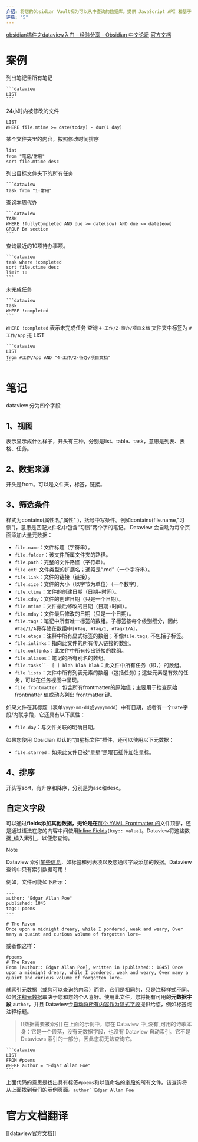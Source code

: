 ```yaml
---
介绍: 将您的Obsidian Vault视为可以从中查询的数据库。提供 JavaScript API 和基于管道的查询语言，用于从 Markdown 页面过滤、排序和提取数据
评级: "5"
---
```


[obsidian插件之dataview入门 - 经验分享 - Obsidian 中文论坛](https://forum-zh.obsidian.md/t/topic/195)
[官方文档](https://blacksmithgu.github.io/obsidian-dataview/)

# 案例
列出笔记里所有笔记
````
```dataview 
LIST 
```
````

24小时内被修改的文件
```
LIST 
WHERE file.mtime >= date(today) - dur(1 day)
```
某个文件夹里的内容，按照修改时间排序
```
list
from "笔记/常用"
sort file.mtime desc
````
列出目标文件夹下的所有任务

```text
```dataview
task from "1·常用"
```
查询本周代办

````text
```dataview  
TASK  
WHERE !fullyCompleted AND due >= date(sow) AND due <= date(eow)  
GROUP BY section  
```
````

查询最近的10项待办事项。
````text
```dataview
task where !completed
sort file.ctime desc
limit 10
```
````
未完成任务
````
```dataview
task
WHERE !completed
```
````
`WHERE !completed` 表示未完成任务
查询 `4·工作/2·待办/项目文档` 文件夹中标签为  `#工作/App` 扥 LIST 
````
```dataview 
LIST 
from #工作/App AND "4·工作/2·待办/项目文档"
```
````

# 笔记
dataview 分为四个字段
## 1、视图
表示显示成什么样子，开头有三种，分别是list、table、task，意思是列表、表格、任务。
## 2、数据来源
开头是from。可以是文件夹，标签，链接。
## 3、筛选条件
样式为contains(属性名,"属性" )，括号中写条件。例如contains(file.name,"习惯")，意思是匹配文件名中包含“习惯”两个字的笔记。
Dataview 会自动为每个页面添加大量元数据：
-   `file.name`：文件标题（字符串）。
-   `file.folder`：该文件所属文件夹的路径。
-   `file.path`：完整的文件路径（字符串）。
-   `file.ext`: 文件类型的扩展名；通常是“.md”（一个字符串）。
-   `file.link`：文件的链接（链接）。
-   `file.size`：文件的大小（以字节为单位）（一个数字）。
-   `file.ctime`：文件的创建日期（日期+时间）。
-   `file.cday`：文件的创建日期（只是一个日期）。
-   `file.mtime`：文件最后修改的日期（日期+时间）。
-   `file.mday`：文件最后修改的日期（只是一个日期）。
-   `file.tags`：笔记中所有唯一标签的数组。子标签按每个级别细分，因此`#Tag/1/A`将存储在数组中`[#Tag, #Tag/1, #Tag/1/A]`。
-   `file.etags`：注释中所有显式标签的数组；不像`file.tags`, 不包括子标签。
-   `file.inlinks`：指向此文件的所有传入链接的数组。
-   `file.outlinks`：此文件中所有传出链接的数组。
-   `file.aliases`：笔记的所有别名的数组。
-   `file.tasks``- [ ] blah blah blah`：此文件中所有任务（即，）的数组。
-   `file.lists`：文件中所有列表元素的数组（包括任务）；这些元素是有效的任务，可以在任务视图中呈现。
-   `file.frontmatter`：包含所有frontmatter的原始值；主要用于检查原始 frontmatter 值或动态列出 frontmatter 键。

如果文件在其标题（表单`yyyy-mm-dd`或`yyyymmdd`）中有日期，或者有一个`Date`字段/内联字段，它还具有以下属性：

-   `file.day`：与文件关联的明确日期。

如果您使用 Obsidian 默认的“加星标文件”插件，还可以使用以下元数据：

-   `file.starred`：如果此文件已被“星星”黑曜石插件加注星标。

## 4、排序
开头写sort，有升序和降序，分别是为asc和desc。

## 自定义字段
可以通过**fields添加其他数据，无论是在**[每个 YAML Frontmatter 的](https://blacksmithgu.github.io/obsidian-dataview/annotation/add-metadata/#frontmatter)文件顶部，还是通过语法在您的内容中间使用[Inline Fields](https://blacksmithgu.github.io/obsidian-dataview/annotation/add-metadata/#inline-fields)`[key:: value]`。Dataview将这些数据_编入索引_，以便您查询。

> [!note] 
>  Dataview 索引[某些信息](https://blacksmithgu.github.io/obsidian-dataview/annotation/add-metadata/#implicit-fields)，如标签和列表项以及您通过字段添加的数据。Dataview 查询中只有索引数据可用！

例如，文件可能如下所示：

```
---
author: "Edgar Allan Poe" 
published: 1845 
tags: poems
---

# The Raven 
Once upon a midnight dreary, while I pondered, weak and weary, Over many a quaint and curious volume of forgotten lore—

``` 
或者像这样：
```
#poems 
# The Raven 
From [author:: Edgar Allan Poe], written in (published:: 1845) Once upon a midnight dreary, while I pondered, weak and weary, Over many a quaint and curious volume of forgotten lore—
```


就索引元数据（或您可以查询的内容）而言，它们是相同的，只是注释样式不同。如何[注释元数据](https://blacksmithgu.github.io/obsidian-dataview/annotation/add-metadata/)取决于您和您的个人喜好。使用此文件，您将拥有可用的**元数据字段** `author`，并且 Dataview会[自动将所有内容作为隐式字段](https://blacksmithgu.github.io/obsidian-dataview/annotation/metadata-pages/)提供给您，例如标签或注释标题。

> [!数据需要被索引] 
> 在上面的示例中，您在 Dataview 中_没有_可用的诗歌本身：它是一个段落，没有元数据字段，也没有 Dataview 自动索引。它不是 Dataviews 索引的一部分，因此您将无法查询它。 

````
```dataview 
LIST 
FROM #poems 
WHERE author = "Edgar Allan Poe" 
```
````
上面代码的意思是找出具有标签`#poems`和以值命名的[字段](https://blacksmithgu.github.io/obsidian-dataview/annotation/add-metadata/)的所有文件。该查询将从上面找到我们的示例页面。`author``Edgar Allan Poe`


# 官方文档翻译
[[dataview官方文档]]
